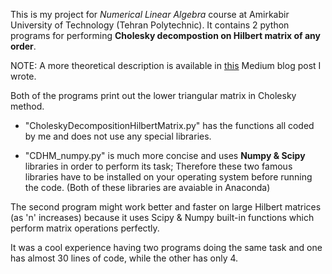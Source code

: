 This is my project for <i>Numerical Linear Algebra</i> course at Amirkabir University of Technology (Tehran Polytechnic).
It contains 2 python programs for performing <b>Cholesky decompostion on Hilbert matrix of any order</b>.

NOTE: A more theoretical description is available in [this](https://medium.com/@arashmath16/cholesky-decomposition-for-hilbert-matrix-python-implementation-387f24c5069b) Medium blog post I wrote.

Both of the programs print out the lower triangular matrix in Cholesky method.

* "CholeskyDecompositionHilbertMatrix.py" has the functions all coded by me and does not use any special libraries.

* "CDHM_numpy.py" is much more concise and uses <b>Numpy & Scipy</b> libraries in order to perform its task; Therefore these
two famous libraries have to be installed on your operating system before running the code. (Both of these libraries are
avaiable in Anaconda) 

The second program might work better and faster on large Hilbert matrices (as 'n' increases) because it uses Scipy & Numpy
built-in functions which perform matrix operations perfectly.

It was a cool experience having two programs doing the same task and one has almost 30 lines of code, while the other has only 4.
